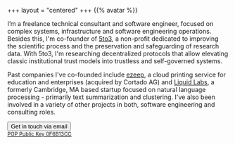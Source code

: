 +++
layout = "centered"
+++
{{% avatar %}}

I’m a freelance technical consultant and software engineer, focused on complex systems, infrastructure and software engineering operations. Besides this, I'm co-founder of <a href="https://www.5to3.io">5to3</a>, a non-profit dedicated to improving the scientific process and the preservation and safeguarding of research data. With 5to3, I'm researching decentralized protocols that allow elevating classic institutional trust models into trustless and self-governed systems.

Past companies I've co-founded include <a href="http://www.ezeep.com">ezeep</a>, a cloud printing service for education and enterprises (acquired by Cortado AG) and <a href="https://angel.co/liquid-labs">Liquid Labs</a>, a formerly Cambridge, MA based startup focused on natural language processing - primarily text summarization and clustering. I've also been involved in a variety of other projects in both, software engineering and consulting roles.

<a href="mailto:marian@5to3.io"><button class="btn-contact">Get in touch via email</button></a>
<br><small><a href="https://keybase.io/iopanic/pgp_keys.asc?fingerprint=6999ba15c701813a50d87f779877b5c70f6b13cc">PGP Public Key 0F6B13CC</a></b></small>
